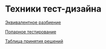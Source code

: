 # Техники тест-дизайна
[Эквивалентное разбиение](https://docs.google.com/spreadsheets/d/1uNTqTW58Q4MUtzw3d3KFxOopqaFzGUMZnahokqoSNLw/edit?gid=0#gid=0)

[Попарное тестирование](https://docs.google.com/spreadsheets/d/1A9LFeyUXSe7giJornbcP4Qu3vX0GjayZnEp5FHvW5rY/edit?gid=1618612150#gid=1618612150)

[Таблица принятия решений](https://docs.google.com/spreadsheets/d/1mS0ECWwb17negl1NPTQMI2Hs3yVFHdu2HgkEcj3dUFg/edit?gid=0#gid=0)
